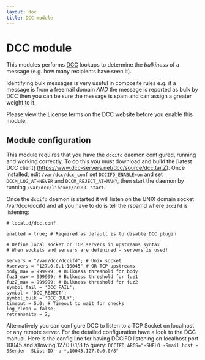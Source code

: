 ```yaml
---
layout: doc
title: DCC module
---
```

# DCC module

This modules performs [DCC](http://www.dcc-servers.net/dcc/) lookups to determine
the *bulkiness* of a message (e.g. how many recipients have seen it).

Identifying bulk messages is very useful in composite rules e.g. if a message is
from a freemail domain *AND* the message is reported as bulk by DCC then you can
be sure the message is spam and can assign a greater weight to it.

Please view the License terms on the DCC website before you enable this module.

## Module configuration

This module requires that you have the `dccifd` daemon configured, running and
working correctly.  To do this you must download and build the [latest DCC client]
(https://www.dcc-servers.net/dcc/source/dcc.tar.Z).  Once installed, edit
`/var/dcc/dcc_conf` set `DCCIFD_ENABLE=on` and set `DCCM_LOG_AT=NEVER` and
`DCCM_REJECT_AT=MANY`, then start the daemon by running `/var/dcc/libexec/rcDCC start`.

Once the `dccifd` daemon is started it will listen on the UNIX domain socket /var/dcc/dccifd
and all you have to do is tell the rspamd where `dccifd` is listening:

~~~ucl
# local.d/dcc.conf

enabled = true; # Required as default is to disable DCC plugin

# Define local socket or TCP servers in upstreams syntax
# When sockets and servers are definined - servers is used!

servers = "/var/dcc/dccifd"; # Unix socket
#servers = "127.0.0.1:10045" # OR TCP upstreams
body_max = 999999; # Bulkness threshold for body
fuz1_max = 999999; # Bulkness threshold for fuz1
fuz2_max = 999999; # Bulkness threshold for fuz2
symbol_fail = 'DCC_FAIL';
symbol = 'DCC_REJECT';
symbol_bulk = 'DCC_BULK';
timeout = 5.0; # Timeout to wait for checks
log_clean = false;
retransmits = 2;
~~~

Alternatively you can configure DCC to listen to a TCP Socket on localhost or any remote server.
For the detailed configuration have a look to the DCC manual. Here is the config line for having DCCIFD
listening on localhost port 10045 and allowing 127.0.0.1/8 to query:
`DCCIFD_ARGS="-SHELO -Smail_host -SSender -SList-ID -p *,10045,127.0.0.0/8"`
